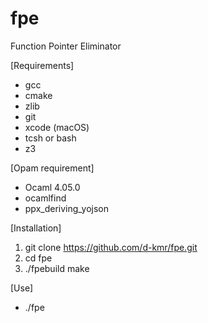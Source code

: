 # fpe
Function Pointer Eliminator

[Requirements]
- gcc
- cmake
- zlib
- git
- xcode (macOS)
- tcsh or bash
- z3

[Opam requirement]
- Ocaml 4.05.0
- ocamlfind
- ppx_deriving_yojson

[Installation]
1. git clone https://github.com/d-kmr/fpe.git
2. cd fpe
3. ./fpebuild make

[Use]
- ./fpe <C-Project-Directory>
